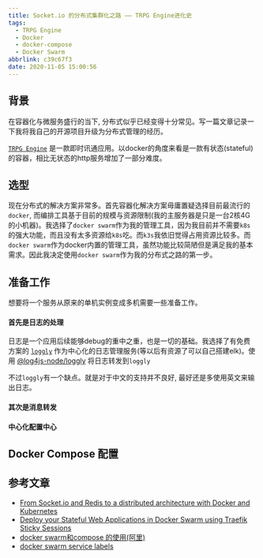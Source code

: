 ```yaml
---
title: Socket.io 的分布式集群化之路 —— TRPG Engine进化史
tags:
  - TRPG Engine
  - Docker
  - docker-compose
  - Docker Swarm
abbrlink: c39c67f3
date: 2020-11-05 15:00:56
---
```


## 背景

在容器化与微服务盛行的当下, 分布式似乎已经变得十分常见。写一篇文章记录一下我将我自己的开源项目升级为分布式管理的经历。

[`TRPG Engine`](https://github.com/TRPGEngine/Client) 是一款即时讯通应用。以docker的角度来看是一款有状态(stateful)的容器，相比无状态的http服务增加了一部分难度。

## 选型

现在分布式的解决方案非常多。首先容器化解决方案毋庸置疑选择目前最流行的`docker`, 而编排工具基于目前的规模与资源限制(我的主服务器是只是一台2核4G的小机器)。我选择了`docker swarm`作为我的管理工具，因为我目前并不需要`k8s`的强大功能，而且没有太多资源给`k8s`吃。而`k3s`我依旧觉得占用资源比较多。而`docker swarm`作为docker内置的管理工具，虽然功能比较简陋但是满足我的基本需求。因此我决定使用`docker swarm`作为我的分布式之路的第一步。

## 准备工作

想要将一个服务从原来的单机实例变成多机需要一些准备工作。

#### 首先是日志的处理

日志是一个应用后续能够debug的重中之重，也是一切的基础。我选择了有免费方案的 [`loggly`](https://www.loggly.com/) 作为中心化的日志管理服务(等以后有资源了可以自己搭建elk)。使用 [@log4js-node/loggly](https://www.npmjs.com/package/@log4js-node/loggly) 将日志转发到`loggly`

不过`loggly`有一个缺点。就是对于中文的支持并不良好, 最好还是多使用英文来输出日志。

#### 其次是消息转发

<!-- TODO -->

#### 中心化配置中心

<!-- etcd3 -->

## Docker Compose 配置

## 参考文章

- [From Socket.io and Redis to a distributed architecture with Docker and Kubernetes](https://dev.to/sw360cab/scaling-websockets-in-the-cloud-part-1-from-socket-io-and-redis-to-a-distributed-architecture-with-docker-and-kubernetes-17n3)
- [Deploy your Stateful Web Applications in Docker Swarm using Traefik Sticky Sessions](https://boxboat.com/2017/08/03/deploy-web-app-docker-swarm-sticky-sessions/)
- [docker swarm和compose 的使用(阿里)](https://www.cnblogs.com/aspirant/p/11481805.html)
- [docker swarm service labels](http://man.hubwiz.com/docset/Docker.docset/Contents/Resources/Documents/docs.docker.com/ee/ucp/interlock/config/service-labels.html)
